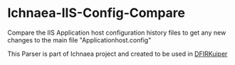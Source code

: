 # Ichnaea-IIS-Config-Compare
Compare the IIS Application host configuration history files to get any new changes to the main file "Applicationhost.config"

This Parser is part of Ichnaea project and created to be used in [DFIRKuiper](https://github.com/DFIRKuiper/Kuiper)
